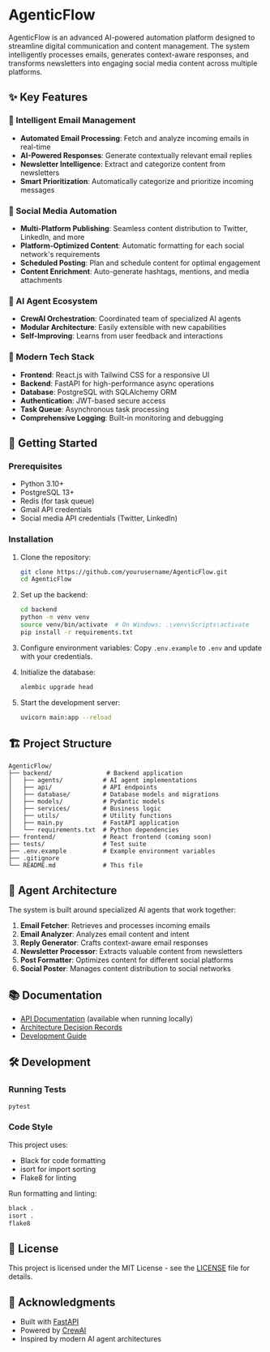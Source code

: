 # AgenticFlow

AgenticFlow is an advanced AI-powered automation platform designed to streamline digital communication and content management. The system intelligently processes emails, generates context-aware responses, and transforms newsletters into engaging social media content across multiple platforms.

## ✨ Key Features

### 🤖 Intelligent Email Management

- **Automated Email Processing**: Fetch and analyze incoming emails in real-time
- **AI-Powered Responses**: Generate contextually relevant email replies
- **Newsletter Intelligence**: Extract and categorize content from newsletters
- **Smart Prioritization**: Automatically categorize and prioritize incoming messages

### 📱 Social Media Automation

- **Multi-Platform Publishing**: Seamless content distribution to Twitter, LinkedIn, and more
- **Platform-Optimized Content**: Automatic formatting for each social network's requirements
- **Scheduled Posting**: Plan and schedule content for optimal engagement
- **Content Enrichment**: Auto-generate hashtags, mentions, and media attachments

### 🧩 AI Agent Ecosystem

- **CrewAI Orchestration**: Coordinated team of specialized AI agents
- **Modular Architecture**: Easily extensible with new capabilities
- **Self-Improving**: Learns from user feedback and interactions

### 🚀 Modern Tech Stack

- **Frontend**: React.js with Tailwind CSS for a responsive UI
- **Backend**: FastAPI for high-performance async operations
- **Database**: PostgreSQL with SQLAlchemy ORM
- **Authentication**: JWT-based secure access
- **Task Queue**: Asynchronous task processing
- **Comprehensive Logging**: Built-in monitoring and debugging

## 🚀 Getting Started

### Prerequisites

- Python 3.10+
- PostgreSQL 13+
- Redis (for task queue)
- Gmail API credentials
- Social media API credentials (Twitter, LinkedIn)

### Installation

1. Clone the repository:
   ```bash
   git clone https://github.com/yourusername/AgenticFlow.git
   cd AgenticFlow
   ```

2. Set up the backend:
   ```bash
   cd backend
   python -m venv venv
   source venv/bin/activate  # On Windows: .\venv\Scripts\activate
   pip install -r requirements.txt
   ```

3. Configure environment variables:
   Copy `.env.example` to `.env` and update with your credentials.

4. Initialize the database:
   ```bash
   alembic upgrade head
   ```

5. Start the development server:
   ```bash
   uvicorn main:app --reload
   ```

## 🏗️ Project Structure

```
AgenticFlow/
├── backend/               # Backend application
│   ├── agents/           # AI agent implementations
│   ├── api/              # API endpoints
│   ├── database/         # Database models and migrations
│   ├── models/           # Pydantic models
│   ├── services/         # Business logic
│   ├── utils/            # Utility functions
│   ├── main.py           # FastAPI application
│   └── requirements.txt  # Python dependencies
├── frontend/             # React frontend (coming soon)
├── tests/                # Test suite
├── .env.example          # Example environment variables
├── .gitignore
└── README.md             # This file
```

## 🤖 Agent Architecture

The system is built around specialized AI agents that work together:

1. **Email Fetcher**: Retrieves and processes incoming emails
2. **Email Analyzer**: Analyzes email content and intent
3. **Reply Generator**: Crafts context-aware email responses
4. **Newsletter Processor**: Extracts valuable content from newsletters
5. **Post Formatter**: Optimizes content for different social platforms
6. **Social Poster**: Manages content distribution to social networks

## 📚 Documentation

- [API Documentation](http://localhost:8000/docs) (available when running locally)
- [Architecture Decision Records](./docs/adr/)
- [Development Guide](./docs/DEVELOPMENT.md)

## 🛠️ Development

### Running Tests

```bash
pytest
```

### Code Style

This project uses:
- Black for code formatting
- isort for import sorting
- Flake8 for linting

Run formatting and linting:
```bash
black .
isort .
flake8
```

## 📄 License

This project is licensed under the MIT License - see the [LICENSE](LICENSE) file for details.

## 🙏 Acknowledgments

- Built with [FastAPI](https://fastapi.tiangolo.com/)
- Powered by [CrewAI](https://www.crewai.com/)
- Inspired by modern AI agent architectures

